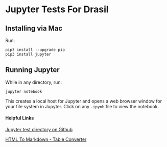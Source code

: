 # Jupyter Tests For Drasil

## Installing via Mac

Run:
```
pip3 install --upgrade pip
pip3 install jupyter
```


## Running Jupyter

While in any directory, run:
```
jupyter notebook
```

This creates a local host for Jupyter and opens a web browser window for your file system in Jupyter.
Click on any `.ipynb` file to view the notebook.


#### Helpful Links

[Jupyter test directory on Github](https://github.com/JacquesCarette/Drasil/tree/jupInit/People/DanScime/Jupyter-Tests)

[HTML To Markdown - Table Converter](https://jmalarcon.github.io/markdowntables/)